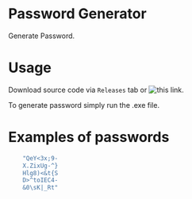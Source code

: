 # Password Generator
Generate Password.

# Usage
Download source code via `Releases` tab or ![this](https://github.com/SuperProCoolName/password_generator/releases/tag/Release) link.

To generate password simply run the .exe file.

# Examples of passwords

```bash
    "QeY<3x;9-
    X.ZixUg-^}
    Hlg8)<&t{S
    D>^toIEC4-
    &0\sK|_Rt"
```